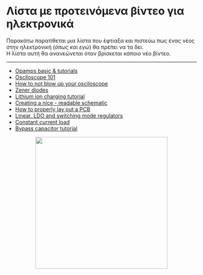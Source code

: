 # Λίστα με προτεινόμενα βίντεο για ηλεκτρονικά

Παρακάτω παρατίθεται μια λίστα που έφτιαξα και πιστεύω πως ένας νέος στην ηλεκτρονική (_όπως και εγώ_) θα πρέπει να τα δει.\
Η λίστα αυτή θα ανανεώνεται όταν βρίσκεται κάποιο νέο βίντεο.

***

* [Opamps basic & tutorials](https://www.youtube.com/watch?v=7FYHt5XviKc&t=2180s)
* [Osciloscope 101](https://www.youtube.com/watch?v=Iq4QlfH-oqk)
* [How to not blow up your osciloscope](https://www.youtube.com/watch?v=xaELqAo4kkQ)
* [Zener diodes](https://www.youtube.com/watch?v=O0ifJ4oVdG4)
* [Lithium ion charging tutorial](https://www.youtube.com/watch?v=A6mKd5_-abk)
* [Creating a nice - readable schematic](https://www.youtube.com/watch?v=R_Ud-FxUw0g)
* [How to properly lay out a PCB](https://www.youtube.com/watch?v=2b1UdOmxVrw&t=1610s)
* [Linear, LDO and switching mode regulators](https://www.youtube.com/watch?v=cM7t1Mpu7s4)
* [Constant current load](https://www.youtube.com/watch?v=8uBcywBUTkw&t=0s)
* [Bypass capacitor tutorial](https://www.youtube.com/watch?v=BcJ6UdDx1vg)

<div style="text-align: center">
<img src="https://drive.google.com/uc?export=view&id=1-s5-9cknfq3nvG6eHZH452l5_JqVU9x2" width="350">
</div>
